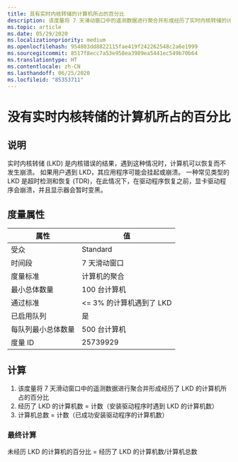```yaml
---
title: 具有实时内核转储的计算机所占的百分比
description: 该度量将 7 天滑动窗口中的遥测数据进行聚合并形成经历了实时内核转储的计算机所占的百分比
ms.topic: article
ms.date: 05/29/2020
ms.localizationpriority: medium
ms.openlocfilehash: 954803dd8822115fae419f242262548c2a6e1999
ms.sourcegitcommit: 8517f8ecc7a53e958ea3989ea5441ec549b70b64
ms.translationtype: HT
ms.contentlocale: zh-CN
ms.lasthandoff: 06/25/2020
ms.locfileid: "85353711"
---
```

# <a name="percent-of-machines-without-a-live-kernel-dump"></a>没有实时内核转储的计算机所占的百分比

## <a name="description"></a>说明

实时内核转储 (LKD) 是内核错误的结果，遇到这种情况时，计算机可以恢复而不发生崩溃。 如果用户遇到 LKD，其应用程序可能会挂起或崩溃。 一种常见类型的 LKD 是超时检测和恢复 (TDR)，在此情况下，在驱动程序恢复之前，显卡驱动程序会崩溃，并且显示器会暂时变黑。

## <a name="measure-attributes"></a>度量属性

|属性|值|
|----|----|
|受众|Standard|
|时间段|7 天滑动窗口|
|度量标准|计算机的聚合|
|最小总体数量|100 台计算机|
|通过标准|<= 3% 的计算机遇到了 LKD|
|已启用队列|是|
|每队列最小总体数量|500 台计算机|
|度量 ID|25739929|

## <a name="calculation"></a>计算

1. 该度量将 7 天滑动窗口中的遥测数据进行聚合并形成经历了 LKD 的计算机所占的百分比
2. 经历了 LKD 的计算机数 = 计数（安装驱动程序时遇到 LKD 的计算机数）
3. 计算机总数 = 计数（已成功安装驱动程序的计算机数）

### <a name="final-calculation"></a>最终计算

未经历 LKD 的计算机的百分比 = 经历了 LKD 的计算机数/计算机总数
